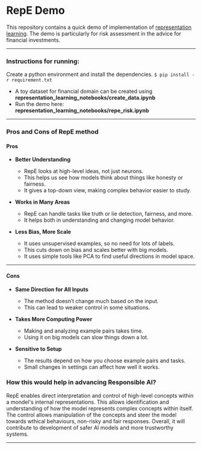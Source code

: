 # RepE Demo

This repository contains a quick demo of implementation of [representation learning](https://www.ai-transparency.org/ "representation learning"). The demo is particularly for risk assessment in the advice for financial investments.

---

### Instructions for running:
Create a python environment and install the dependencies.
`$ pip install -r requirement.txt`

- A toy dataset for financial domain can be created using **representation_learning_notebooks/create_data.ipynb**
- Run the demo here: **representation_learning_notebooks/repe_risk.ipynb**

---

### Pros and Cons of RepE method

#### **Pros**

* **Better Understanding**

  * RepE looks at high-level ideas, not just neurons.
  * This helps us see how models think about things like honesty or fairness.
  * It gives a top-down view, making complex behavior easier to study.

* **Works in Many Areas**

  * RepE can handle tasks like truth or lie detection, fairness, and more.
  * It helps both in understanding and changing model behavior.

* **Less Bias, More Scale**

  * It uses unsupervised examples, so no need for lots of labels.
  * This cuts down on bias and scales better with big models.
  * It uses simple tools like PCA to find useful directions in model space.

---

#### **Cons**

* **Same Direction for All Inputs**

  * The method doesn’t change much based on the input.
  * This can lead to weaker control in some situations.

* **Takes More Computing Power**

  * Making and analyzing example pairs takes time.
  * Using it on big models can slow things down a lot.

* **Sensitive to Setup**

  * The results depend on how you choose example pairs and tasks.
  * Small changes in settings can affect how well it works.




### How this would help in advancing Responsible AI?

RepE enables direct interpretation and control of high-level concepts within a mondel's internal representations. This allows identification and understanding of how the model represents complex concepts within itself. The control allows manipulation of the concepts and steer the model towards wthical behaviours, non-risky and fair responses. Overall, it will contribute to development of safer AI models and more trustworthy systems.

---